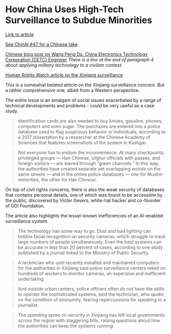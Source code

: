 # How China Uses High-Tech Surveillance to Subdue Minorities

[Link to article](https://www.nytimes.com/2019/05/22/world/asia/china-surveillance-xinjiang.html)

[See ChinAI #47 for a Chinese take](https://chinai.substack.com/p/chinai-47-the-sensenet-data-leak)

[Chinese blog post on Wang Peng Da, China Electronics Technology Corporation (CETC) Engineer](https://www.sohu.com/a/249485931_757363) *There is a line at the end of paragraph 4 about applying military technology to a civilian context.*

[Human Rights Watch article on the Xinjiang surveillance](https://www.hrw.org/news/2018/02/26/china-big-data-fuels-crackdown-minority-region)

This is a somewhat belated article on the Xinjiang surveillance concern. But a rather comprehensive one, albeit from a Western perspective.

The entire issue is an amalgam of social issues exacerbated by a range of technical developments and problems - could be very useful as a case study.

> Identification cards are also needed to buy knives, gasoline, phones, computers and even sugar. The purchases are entered into a police database used to flag suspicious behavior or individuals, according to a 2017 dissertation by a researcher at the Chinese Academy of Sciences that features screenshots of the system in Kashgar.

> Not everyone has to endure the inconvenience. At many checkpoints, privileged groups — Han Chinese, Uighur officials with passes, and foreign visitors — are waved through “green channels.” In this way, the authorities have created separate yet overlapping worlds on the same streets — and in the online police databases — one for Muslim minorities, the other for Han Chinese.

On top of civil rights concerns, there is also the weak security of databases that contains personal details, one of which was found to be accessible by the public, discovered by Victor Gevers, white-hat hacker and co-founder of GDI Foundation.

The article also highlights the lesser-known inefficiencies of an AI-enabled surveillance system.

> The technology has some way to go. Dust and bad lighting can hobble facial recognition on security cameras, which struggle to track large numbers of people simultaneously. Even the best systems can be accurate in less than 20 percent of cases, according to one study published by a journal linked to the Ministry of Public Security.

> A technician who until recently installed and maintained computers for the authorities in Xinjiang said police surveillance centers relied on hundreds of workers to monitor cameras, an expensive and inefficient undertaking.

> And outside urban centers, police officers often do not have the skills to operate the sophisticated systems, said the technician, who spoke on the condition of anonymity, fearing repercussions for speaking to a journalist.

> The spending spree on security in Xinjiang has left local governments across the region with staggering bills, raising questions about how the authorities can keep the systems running.
